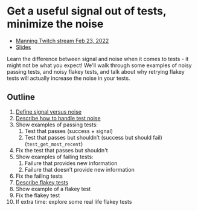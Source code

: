 # Get a useful signal out of tests, minimize the noise

* [Manning Twitch stream Feb 23, 2022](https://www.twitch.tv/manningpublications/schedule?seriesID=7f6bd1c8-5c6e-4e74-8dac-6faa55730700)
* [Slides](https://docs.google.com/presentation/d/1TffyautuQJXdeEhgYKYYICgh6nhfBvvWosV9WPrgDwI/edit#slide=id.g116f8da5611_0_44)

Learn the difference between signal and noise when it comes to tests - it might not be what you expect!
We'll walk through some examples of noisy passing tests, and noisy flakey tests, and talk about why
retrying flakey tests will actually increase the noise in your tests.

## Outline

1. [Define signal versus noise](https://docs.google.com/presentation/d/1TffyautuQJXdeEhgYKYYICgh6nhfBvvWosV9WPrgDwI/edit#slide=id.g116f8da5611_0_1)
1. [Describe how to handle test noise](https://docs.google.com/presentation/d/1TffyautuQJXdeEhgYKYYICgh6nhfBvvWosV9WPrgDwI/edit#slide=id.g116f8da5611_0_44)
1. Show examples of passing tests:
    1. Test that passes (success + signal)
    1. Test that passes but shouldn’t (success but should fail) (`test_get_most_recent`)
1. Fix the test that passes but shouldn't
1. Show examples of failing tests:
    1. Failure that provides new information
    1. Failure that doesn’t provide new information
1. Fix the failing tests
1. [Describe flakey tests](https://docs.google.com/presentation/d/1TffyautuQJXdeEhgYKYYICgh6nhfBvvWosV9WPrgDwI/edit#slide=id.g116f8da5611_0_34)
1. Show example of a flakey test
1. Fix the flakey test
1. If extra time: explore some real life flakey tests